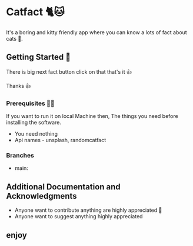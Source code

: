 # Catfact 🐈🐱

It's a boring and kitty friendly app where you can know a lots of fact about cats 🔎.

## Getting Started 🤌

There is big next fact button click on that that's it 👍

Thanks 👍 


### Prerequisites 🧑‍💻

If you want to run it on local Machine then, The things you need before installing the software.

* You need nothing
* Api names - unsplash, randomcatfact  

### Branches

* main:

## Additional Documentation and Acknowledgments

* Anyone want to contribute anything are highly appreciated 🙏
* Anyone want to suggest anything highly appreciated 

## enjoy
